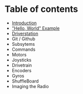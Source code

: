 # Table of contents

* [Introduction](README.md)
* ["Hello, World" Example](hello-world-example.md)
* [Driverstation](dashboard.md)
* Git / Github
* Subsytems
* Commands
* Motors
* Joysticks
* Drivetrain
* Encoders
* Gyros
* ShuffleBoard
* Imaging the Radio

